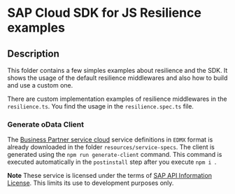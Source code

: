 # SAP Cloud SDK for JS Resilience examples

## Description

This folder contains a few simples examples about resilience and the SDK.
It shows the usage of the default resilience middlewares and also how to build and use a custom one.

There are custom implementation examples of resilience middlewares in the `resilience.ts`.
You find the usage in the `resilience.spec.ts` file.

### Generate oData Client

The [Business Partner service cloud](https://api.sap.com/api/API_BUSINESS_PARTNER/overview) service definitions in `EDMX` format is already downloaded in the folder `resources/service-specs`. The client is generated using the `npm run generate-client` command. This command is executed automatically in the `postinstall` step after you execute `npm i `.

**Note** These service is licensed under the terms of [SAP API Information License](../../LICENSES/LicenseRef-API-Definition-File-License.txt). This limits its use to development purposes only.
